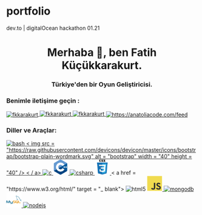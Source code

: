 # portfolio
dev.to | digitalOcean hackathon 01.21

<h1 align = "center"> Merhaba 👋, ben Fatih Küçükkarakurt. </h1>
<h3 align = "center"> Türkiye'den bir Oyun Geliştiricisi. </h3>

<h3 align = "left"> Benimle iletişime geçin : </h3>
<p align = "left">
<a href="https://dev.to/fkkarakurt" target="blank"> <img align = "center" src = "https://cdn.jsdelivr.net/npm/simple-icons@3.0.1/icons/dev-dot-to.svg "alt =" fkkarakurt "height =" 30 "width =" 40 "/> </a>
<a href =" https://linkedin.com/in/fkkarakurt "target =" blank "> <img align =" center "src ="https://cdn.jsdelivr.net/npm/simple-icons@3.0.1/icons/linkedin.svg "alt =" fkkarakurt "yükseklik =" 30 "genişlik ="40 "/> </a>
<a href="https://instagram.com/fkkarakurt" target="blank"> <img align =" center "src ="https://cdn.jsdelivr.net/npm/simple-icons@3.0.1/icons/instagram.svg "alt =" fkkarakurt "height =" 30 "width =" 40 "/> </a>
<a href="/https://anatoliacode.com/feed" target="blank"> <img align = "center" src = "https://cdn.jsdelivr.net/npm/simple-icons@3.0.1/icons/rss.svg "alt =" https://anatoliacode.com/feed "height =" 30 "width =" 40 "/> </a>
</p>

<h3 align =" left "> Diller ve Araçlar: </h3>
<p align = "left"> <a href="https://www.gnu.org/software/bash/" target="_blank"> <img src = "https://www.vectorlogo.zone/logos /gnu_bash/gnu_bash-icon.svg "alt =" bash "width =" 40 "height =" 40 "/> </a> <a href="https://getbootstrap.com" target="_blank"> < img src = "https://raw.githubusercontent.com/devicons/devicon/master/icons/bootstrap/bootstrap-plain-wordmark.svg" alt = "bootstrap" width = "40" height = "40" /> < / a> <a href="https://www.cprogramming.com/" target="_blank"> <img src = "https://raw.githubusercontent.com/devicons/devicon/master/icons/c/ c-original.svg "alt = "c" width = "40" height = "40" /> </a> <a href="https://www.w3schools.com/cpp/" target="_blank"> <img src = " https://raw.githubusercontent.com/devicons/devicon/master/icons/cplusplus/cplusplus-original.svg "alt =" cplusplus "width =" 40 "height =" 40 "/> </a> <a href = "https://www.w3schools.com/cs/" target = "_ blank"> <img src = "https://raw.githubusercontent.com/devicons/devicon/master/icons/csharp/csharp-original. svg "alt =" csharp "width =" 40 "height =" 40 "/> </a> <a href="https://www.w3schools.com/css/" target="_blank"> <img src = "https://raw.githubusercontent.com/devicons/devicon/master/icons/css3/css3-original-wordmark.svg "alt =" css3 "width =" 40 "height =" 40 "/> </a> < a href = "https://www.w3.org/html/" target = "_ blank"> <img src = "https://raw.githubusercontent.com/devicons/devicon/master/icons/html5/html5- original-wordmark.svg "alt =" html5 "width =" 40 "height =" 40 "/> </a> <a href =" https://developer.mozilla.org/en-US/docs/Web/ JavaScript "target =" _ blank "> <img src =" https://raw.githubusercontent.com/devicons/devicon/master/icons/javascript/javascript-original.svg "alt =" javascript "width =" 40 "yükseklik = "40" /> </a><a href="https://www.mongodb.com/" target="_blank"> <img src = "https://raw.githubusercontent.com/devicons/devicon/master/icons/mongodb/mongodb-original -wordmark.svg "alt =" mongodb "width =" 40 "height =" 40 "/> </a> <a href="https://www.mysql.com/" target="_blank"> <img src = "https://raw.githubusercontent.com/devicons/devicon/master/icons/mysql/mysql-original-wordmark.svg" alt = "mysql" width = "40" height = "40" /> </ a> <a href="https://nodejs.org" target="_blank"> <img src = "https://raw.githubusercontent.com/devicons/devicon/master/icons/nodejs/nodejs-original- kelime işareti.svg "alt =" nodejs "width =" 40 "height =" 40 "/> </a> </p>
